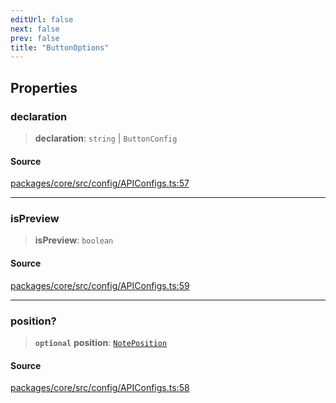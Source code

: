 ```yaml
---
editUrl: false
next: false
prev: false
title: "ButtonOptions"
---
```


## Properties

### declaration

> **declaration**: `string` \| `ButtonConfig`

#### Source

[packages/core/src/config/APIConfigs.ts:57](https://github.com/mProjectsCode/obsidian-meta-bind-plugin/blob/f9023ae676220bedb04ba32015467653a5c722bf/packages/core/src/config/APIConfigs.ts#L57)

***

### isPreview

> **isPreview**: `boolean`

#### Source

[packages/core/src/config/APIConfigs.ts:59](https://github.com/mProjectsCode/obsidian-meta-bind-plugin/blob/f9023ae676220bedb04ba32015467653a5c722bf/packages/core/src/config/APIConfigs.ts#L59)

***

### position?

> **`optional`** **position**: [`NotePosition`](/obsidian-meta-bind-plugin-docs/api/classes/noteposition/)

#### Source

[packages/core/src/config/APIConfigs.ts:58](https://github.com/mProjectsCode/obsidian-meta-bind-plugin/blob/f9023ae676220bedb04ba32015467653a5c722bf/packages/core/src/config/APIConfigs.ts#L58)
